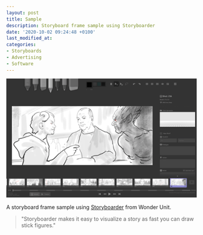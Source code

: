 ```yaml
---
layout: post
title: Sample
description: Storyboard frame sample using Storyboarder
date: '2020-10-02 09:24:48 +0100'
last_modified_at:
categories:
- Storyboards
- Advertising
- Software
---
```

![Storyboard frame sample using Storyboarder](/images/Victoria-storyboard-frame-sample-Storyboarder.png)

A storyboard frame sample using [Storyboarder](https://wonderunit.com/storyboarder/) from Wonder Unit.

> "Storyboarder makes it easy to visualize a story as fast you can draw stick figures."
